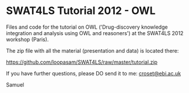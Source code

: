 # SWAT4LS Tutorial 2012 - OWL

Files and code for the tutorial on OWL ('Drug-discovery knowledge integration and analysis using OWL and reasoners')
 at the SWAT4LS 2012 workshop (Paris).

The zip file with all the material (presentation and data) is located there:

https://github.com/loopasam/SWAT4LS/raw/master/tutorial.zip

If you have further questions, please DO send it to me: croset@ebi.ac.uk

Samuel
